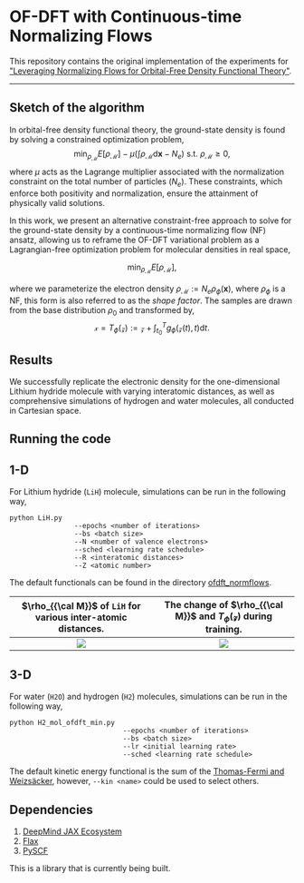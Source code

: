 # OF-DFT with Continuous-time Normalizing Flows

This repository contains the original implementation of the experiments for ["Leveraging Normalizing Flows for Orbital-Free Density Functional Theory"](https://arxiv.org/abs/2404.08764).

--------------------

## Sketch of the algorithm

In orbital-free density functional theory, the ground-state density is found by solving a constrained optimization problem,
    $$\min_{\rho_\mathcal{M}}  E[\rho_\mathcal{M}] - \mu \left(\int \rho_\mathcal{M} \mathrm{d} \mathbf{x} - N_{e} \right ) \ \text{s.t. } \rho_\mathcal{M} \geq 0,$$ 
where $\mu$ acts as the Lagrange multiplier associated with the normalization constraint on the total number of particles $\left(N_{e}\right)$. These constraints, which enforce both positivity and normalization, 
ensure the attainment of physically valid solutions.

In this work, we present an alternative constraint-free approach to solve for the ground-state density by a continuous-time normalizing flow (NF) ansatz, allowing us to reframe the OF-DFT variational problem as a Lagrangian-free optimization problem for molecular densities in real space,
<!---  
$$\min_{\rho_\mathcal{M}}  E[\rho_\mathcal{M}] \cancel{- \mu \left(\int \rho_\mathcal{M} \mathrm{d} \mathbf{x} - N_{e} \right )} \ \text{s.t. } \rho_\mathcal{M} \geq 0.$$  
--->
$$\min_{\rho_\mathcal{M}}  E[\rho_\mathcal{M}],$$

where we parameterize the electron density $\rho_\mathcal{M} := N_{e}  \rho_{\phi}(\mathbf{x})$, where $\rho_{\phi}$ is a NF, this form is also referred to as the *shape factor*. The samples are drawn from the base distribution $\rho_0$ and transformed by, $$\mathcal{x} = T_\phi(\mathcal{z}) := \mathcal{z} + \int_{t_{0}}^{T} g_\phi(\mathcal{z}(t),t) \mathrm{d}t.$$

## Results

We successfully replicate the electronic density for the one-dimensional Lithium hydride molecule with varying interatomic distances, as well as comprehensive simulations of hydrogen and water molecules, all conducted in
Cartesian space.

## Running the code 

## 1-D 
For Lithium hydride ($\texttt{LiH}$) molecule, simulations can be run in the following way, 
```
python LiH.py
                --epochs <number of iterations>
                --bs <batch size>
                --N <number of valence electrons>
                --sched <learning rate schedule>
                --R <interatomic distances>
                --Z <atomic number> 
```
The default functionals can be found in the directory [ofdft_normflows](https://github.com/RodrigoAVargasHdz/ofdft_normflows/tree/ml4phys2023/ofdft_normflows#readme).

|$\rho_{{\cal M}}$ of $\texttt{LiH}$ for various inter-atomic distances.|The change of $\rho_{{\cal M}}$ and $T_\phi(\mathcal{z})$ during training.|
|:--:|:--:|
|![](https://github.com/RodrigoAVargasHdz/ofdft_normflows/blob/ml4phys2023/Assets/Figure_1.png)|![](https://github.com/RodrigoAVargasHdz/ofdft_normflows/blob/ml4phys2023/Assets/neural_ode_2_gif.gif)|

## 3-D 
For water ($\texttt{H2O}$) and hydrogen ($\texttt{H2}$) molecules, simulations can be run in the following way,
```
python H2_mol_ofdft_min.py
                            --epochs <number of iterations>
                            --bs <batch size>
                            --lr <initial learning rate>
                            --sched <learning rate schedule>          
```
The default kinetic energy functional is the sum of the [Thomas-Fermi and Weizsäcker](https://github.com/RodrigoAVargasHdz/ofdft_normflows/tree/ml4phys2023/ofdft_normflows#readme), however, ``` --kin <name> ``` could be used to select others. 

## Dependencies

1. [DeepMind JAX Ecosystem]([jax.readthedocs.io/](https://deepmind.google/discover/blog/using-jax-to-accelerate-our-research/))
2. [Flax](flax.readthedocs.io/)
3. [PySCF](pyscf.org/)

This is a library that is currently being built.
